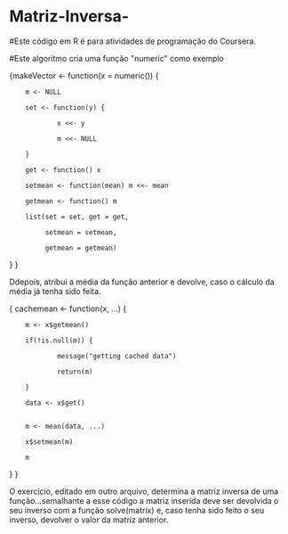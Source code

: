 # Matriz-Inversa-

#Este código em R é para atividades de programação do Coursera.

#Este algoritmo cria uma função "numeric" como exemplo

{makeVector <- function(x = numeric()) {

        m <- NULL
        
        set <- function(y) {
        
                x <<- y
                
                m <<- NULL
                
        }
        
        get <- function() x
        
        setmean <- function(mean) m <<- mean
        
        getmean <- function() m
        
        list(set = set, get = get,
        
             setmean = setmean,
             
             getmean = getmean)
             
}
}

Ddepois, atribui a média da função anterior e devolve, caso o cálculo da média já tenha sido feita.

{
cachemean <- function(x, ...) {

        m <- x$getmean()
        
        if(!is.null(m)) {
        
                message("getting cached data")
                
                return(m)
                
        }
        
        data <- x$get()
        
        
        m <- mean(data, ...)
        
        x$setmean(m)
        
        m
        
}
}

O exercício, editado em outro arquivo, determina a matriz inversa de uma função...semalhante a esse código
a matriz inserida deve ser devolvida o seu inverso com a função solve(matrix) e, caso tenha sido feito o
seu inverso, devolver o valor da matriz anterior.
